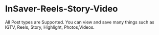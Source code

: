 # InSaver-Reels-Story-Video
All Post types are Supported. You can view and save many things such as IGTV, Reels, Story, Highlight, Photos,Videos.
